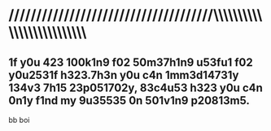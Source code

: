 <h1>
/////////////////////////////////////\\\\\\\\\\\\\\\\\\\\\\\\\\
</h1>
<h2>
1f y0u 423 100k1n9 f02 50m37h1n9 u53fu1 f02 y0u2531f h323.7h3n y0u c4n 1mm3d14731y 134v3 7h15 23p051702y, 83c4u53 h323 y0u c4n 0n1y f1nd my 9u35535 0n 501v1n9 p20813m5.

</h2>
<p>bb boi</p>
